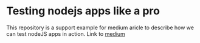 # Testing nodejs apps like a pro

This repository is a support example for medium aricle to describe how we can test nodeJS apps in action.
Link to [medium](https://medium.com/@epavliy/testing-nodejs-apps-like-a-pro-ae6e8e546c00)